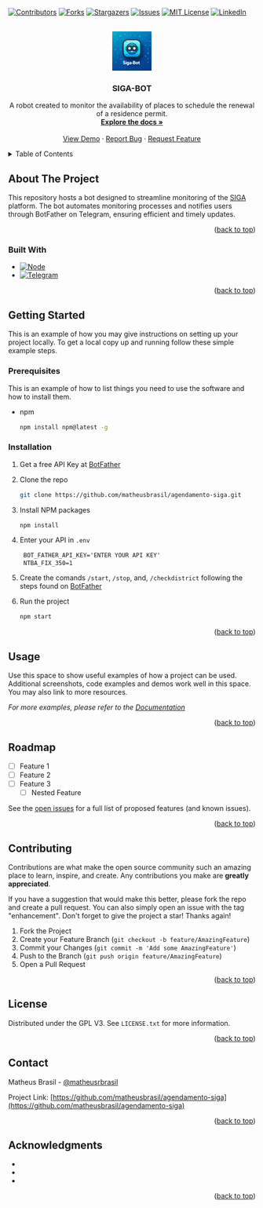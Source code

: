 <a name="readme-top"></a>

<!-- PROJECT SHIELDS -->
<!--
*** I'm using markdown "reference style" links for readability.
*** Reference links are enclosed in brackets [ ] instead of parentheses ( ).
*** See the bottom of this document for the declaration of the reference variables
*** for contributors-url, forks-url, etc. This is an optional, concise syntax you may use.
*** https://www.markdownguide.org/basic-syntax/#reference-style-links
-->
[![Contributors][contributors-shield]][contributors-url]
[![Forks][forks-shield]][forks-url]
[![Stargazers][stars-shield]][stars-url]
[![Issues][issues-shield]][issues-url]
[![MIT License][license-shield]][license-url]
[![LinkedIn][linkedin-shield]][linkedin-url]



<!-- PROJECT LOGO -->
<br />
<div align="center">
  <a href="https://github.com/matheusbrasil/agendamento-siga">
    <img src="images/logo.jpg" alt="Logo" width="80" height="80">
  </a>

<h3 align="center">SIGA-BOT</h3>

  <p align="center">
    A robot created to monitor the availability of places to schedule the renewal of a residence permit.
    <br />
    <a href="https://github.com/matheusbrasil/agendamento-siga"><strong>Explore the docs »</strong></a>
    <br />
    <br />
    <a href="https://github.com/matheusbrasil/agendamento-siga">View Demo</a>
    ·
    <a href="https://github.com/matheusbrasil/agendamento-siga/issues">Report Bug</a>
    ·
    <a href="https://github.com/matheusbrasil/agendamento-siga/issues">Request Feature</a>
  </p>
</div>



<!-- TABLE OF CONTENTS -->
<details>
  <summary>Table of Contents</summary>
  <ol>
    <li>
      <a href="#about-the-project">About The Project</a>
      <ul>
        <li><a href="#built-with">Built With</a></li>
      </ul>
    </li>
    <li>
      <a href="#getting-started">Getting Started</a>
      <ul>
        <li><a href="#prerequisites">Prerequisites</a></li>
        <li><a href="#installation">Installation</a></li>
      </ul>
    </li>
    <li><a href="#usage">Usage</a></li>
    <li><a href="#roadmap">Roadmap</a></li>
    <li><a href="#contributing">Contributing</a></li>
    <li><a href="#license">License</a></li>
    <li><a href="#contact">Contact</a></li>
    <li><a href="#acknowledgments">Acknowledgments</a></li>
  </ol>
</details>



<!-- ABOUT THE PROJECT -->
## About The Project

This repository hosts a bot designed to streamline monitoring of the [SIGA](https://siga.marcacaodeatendimento.pt/) platform. The bot automates monitoring processes and notifies users through BotFather on Telegram, ensuring efficient and timely updates.

<p align="right">(<a href="#readme-top">back to top</a>)</p>



### Built With
* [![Node][Node.js]][Node-url]
* [![Telegram][Telegram]][Telegram-url]

<p align="right">(<a href="#readme-top">back to top</a>)</p>



<!-- GETTING STARTED -->
## Getting Started

This is an example of how you may give instructions on setting up your project locally.
To get a local copy up and running follow these simple example steps.

### Prerequisites

This is an example of how to list things you need to use the software and how to install them.
* npm
  ```sh
  npm install npm@latest -g
  ```

### Installation

1. Get a free API Key at [BotFather](https://core.telegram.org/bots/tutorial#getting-ready)
2. Clone the repo
   ```sh
   git clone https://github.com/matheusbrasil/agendamento-siga.git
   ```
3. Install NPM packages
   ```sh
   npm install
   ```
4. Enter your API in `.env`
   ```text
    BOT_FATHER_API_KEY='ENTER YOUR API KEY'
    NTBA_FIX_350=1
   ```
5. Create the comands `/start`, `/stop`, and, `/checkdistrict` following the steps found on [BotFather](https://core.telegram.org/bots/tutorial#creating-your-command)

6. Run the project
   ```sh
   npm start
   ```
<p align="right">(<a href="#readme-top">back to top</a>)</p>


<!-- USAGE EXAMPLES -->
## Usage

Use this space to show useful examples of how a project can be used. Additional screenshots, code examples and demos work well in this space. You may also link to more resources.

_For more examples, please refer to the [Documentation](https://example.com)_

<p align="right">(<a href="#readme-top">back to top</a>)</p>



<!-- ROADMAP -->
## Roadmap

- [ ] Feature 1
- [ ] Feature 2
- [ ] Feature 3
    - [ ] Nested Feature

See the [open issues](https://github.com/matheusbrasil/agendamento-siga/issues) for a full list of proposed features (and known issues).

<p align="right">(<a href="#readme-top">back to top</a>)</p>



<!-- CONTRIBUTING -->
## Contributing

Contributions are what make the open source community such an amazing place to learn, inspire, and create. Any contributions you make are **greatly appreciated**.

If you have a suggestion that would make this better, please fork the repo and create a pull request. You can also simply open an issue with the tag "enhancement".
Don't forget to give the project a star! Thanks again!

1. Fork the Project
2. Create your Feature Branch (`git checkout -b feature/AmazingFeature`)
3. Commit your Changes (`git commit -m 'Add some AmazingFeature'`)
4. Push to the Branch (`git push origin feature/AmazingFeature`)
5. Open a Pull Request

<p align="right">(<a href="#readme-top">back to top</a>)</p>



<!-- LICENSE -->
## License

Distributed under the GPL V3. See `LICENSE.txt` for more information.

<p align="right">(<a href="#readme-top">back to top</a>)</p>



<!-- CONTACT -->
## Contact

Matheus Brasil - [@matheusrbrasil](https://twitter.com/matheusrbrasil)

Project Link: [https://github.com/matheusbrasil/agendamento-siga](https://github.com/matheusbrasil/agendamento-siga)

<p align="right">(<a href="#readme-top">back to top</a>)</p>



<!-- ACKNOWLEDGMENTS -->
## Acknowledgments

* []()
* []()
* []()

<p align="right">(<a href="#readme-top">back to top</a>)</p>



<!-- MARKDOWN LINKS & IMAGES -->
<!-- https://www.markdownguide.org/basic-syntax/#reference-style-links -->
[contributors-shield]: https://img.shields.io/github/contributors/matheusbrasil/agendamento-siga.svg?style=for-the-badge
[contributors-url]: https://github.com/matheusbrasil/agendamento-siga/graphs/contributors
[forks-shield]: https://img.shields.io/github/forks/matheusbrasil/agendamento-siga.svg?style=for-the-badge
[forks-url]: https://github.com/matheusbrasil/agendamento-siga/network/members
[stars-shield]: https://img.shields.io/github/stars/matheusbrasil/agendamento-siga.svg?style=for-the-badge
[stars-url]: https://github.com/matheusbrasil/agendamento-siga/stargazers
[issues-shield]: https://img.shields.io/github/issues/matheusbrasil/agendamento-siga.svg?style=for-the-badge
[issues-url]: https://github.com/matheusbrasil/agendamento-siga/issues
[license-shield]: https://img.shields.io/github/license/matheusbrasil/agendamento-siga.svg?style=for-the-badge
[license-url]: https://github.com/matheusbrasil/agendamento-siga/blob/master/LICENSE.txt
[linkedin-shield]: https://img.shields.io/badge/-LinkedIn-black.svg?style=for-the-badge&logo=linkedin&colorB=555
[linkedin-url]: https://linkedin.com/in/matheusbrasil
[product-screenshot]: images/logo.jpg
[Next.js]: https://img.shields.io/badge/next.js-000000?style=for-the-badge&logo=nextdotjs&logoColor=white
[Next-url]: https://nextjs.org/
[React.js]: https://img.shields.io/badge/React-20232A?style=for-the-badge&logo=react&logoColor=61DAFB
[React-url]: https://reactjs.org/
[Vue.js]: https://img.shields.io/badge/Vue.js-35495E?style=for-the-badge&logo=vuedotjs&logoColor=4FC08D
[Vue-url]: https://vuejs.org/
[Angular.io]: https://img.shields.io/badge/Angular-DD0031?style=for-the-badge&logo=angular&logoColor=white
[Angular-url]: https://angular.io/
[Svelte.dev]: https://img.shields.io/badge/Svelte-4A4A55?style=for-the-badge&logo=svelte&logoColor=FF3E00
[Svelte-url]: https://svelte.dev/
[Laravel.com]: https://img.shields.io/badge/Laravel-FF2D20?style=for-the-badge&logo=laravel&logoColor=white
[Laravel-url]: https://laravel.com
[Bootstrap.com]: https://img.shields.io/badge/Bootstrap-563D7C?style=for-the-badge&logo=bootstrap&logoColor=white
[Bootstrap-url]: https://getbootstrap.com
[JQuery.com]: https://img.shields.io/badge/jQuery-0769AD?style=for-the-badge&logo=jquery&logoColor=white
[JQuery-url]: https://jquery.com 
[Node.js]:https://img.shields.io/badge/Node.js-43853D?style=for-the-badge&logo=node.js&logoColor=white
[Node-url]:https://nodejs.org/
[SIGA-url]:https://siga.marcacaodeatendimento.pt/
[Telegram]:https://img.shields.io/badge/Telegram-2CA5E0?style=for-the-badge&logo=telegram&logoColor=white
[Telegram-url]:https://telegram.org/